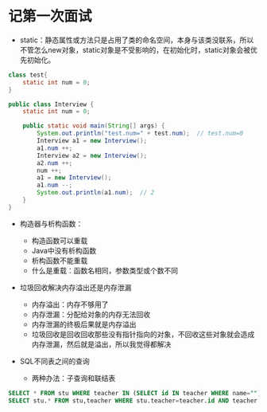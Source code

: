 # 记第一次面试

* static：静态属性或方法只是占用了类的命名空间，本身与该类没联系，所以不管怎么new对象，static对象是不受影响的，在初始化时，static对象会被优先初始化。

```java
class test{
    static int num = 0;
}

public class Interview {
    static int num = 0;

    public static void main(String[] args) {
        System.out.println("test.num=" + test.num);  // test.num=0
        Interview a1 = new Interview();
        a1.num ++;
        Interview a2 = new Interview();
        a2.num ++;
        num ++;
        a1 = new Interview();
        a1.num --;
        System.out.println(a1.num);  // 2
    }
}
```

* 构造器与析构函数：
  * 构造函数可以重载
  * Java中没有析构函数
  * 析构函数不能重载
  * 什么是重载：函数名相同，参数类型或个数不同

* 垃圾回收解决内存溢出还是内存泄漏
  * 内存溢出：内存不够用了
  * 内存泄漏：分配给对象的内存无法回收
  * 内存泄漏的终极后果就是内存溢出
  * 垃圾回收是回收回收那些没有指针指向的对象，不回收这些对象就会造成内存泄漏，然后就是溢出，所以我觉得都解决

* SQL不同表之间的查询
  * 两种办法：子查询和联结表

```sql
SELECT * FROM stu WHERE teacher IN (SELECT id IN teacher WHERE name="");
SELECT stu.* FROM stu,teacher WHERE stu.teacher=teacher.id AND teacher.name="";
```
